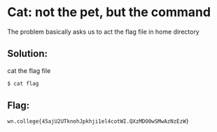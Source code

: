 
# Cat: not the pet, but the command

The problem basically asks us to act the flag file in home directory


## Solution:


 cat the flag file 

```sh
$ cat flag
```

## Flag: 

```
wn.college{45ajU2UTknohJpkhji1el4cotWI.QXzMDO0wSMwAzNzEzW}
```

